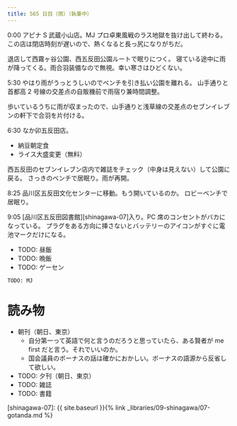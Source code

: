 ```yaml
---
title: 565 日目（雨）（執筆中）
---
```


0:00 アピナ S 武蔵小山店。MJ プロ卓東風戦のラス地獄を抜け出して終わる。
この店は閉店時刻が遅いので、熱くなると長っ尻になりがちだ。

退店して西霧ヶ谷公園、西五反田公園ルートで眠りにつく。
寝ている途中に雨が降ってくる。雨合羽装備なので無視。幸い寒さはひどくない。

5:30 やはり雨がうっとうしいのでベンチを引き払い公園を離れる。
山手通りと首都高 2 号線の交差点の自販機前で雨宿り兼時間調整。

歩いているうちに雨が収まったので、山手通りと浅草線の交差点のセブンイレブンの軒下で合羽を片付ける。

6:30 なか卯五反田店。
* 納豆朝定食
* ライス大盛変更（無料）

西五反田のセブンイレブン店内で雑誌をチェック（中身は見えない）して公園に戻る。
さっきのベンチで居眠り。雨が再開。

8:25 品川区五反田文化センターに移動。もう開いているのか。
ロビーベンチで居眠り。

9:05 [品川区五反田図書館][shinagawa-07]入り。PC 席のコンセントがバカになっている。
プラグをある方向に挿さないとバッテリーのアイコンがすぐに電池マークだけになる。

* TODO: 昼飯
* TODO: 晩飯
* TODO: ゲーセン

```text
TODO: MJ
```

# 読み物

* 朝刊（朝日、東京）
  * 自分第一って英語で何と言うのだろうと思っていたら、ある賢者が me first だと言う。それでいいのか。
  * 国会議員のボーナスの話は確かにおかしい。ボーナスの語源から反省して欲しい。
* TODO: 夕刊（朝日、東京）
* TODO: 雑誌
* TODO: 書籍

[shinagawa-07]: {{ site.baseurl }}{% link _libraries/09-shinagawa/07-gotanda.md %}
